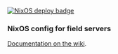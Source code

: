 <a href="https://github.com/MSF-OCB/NixOS/actions"><img src="https://github.com/MSF-OCB/NixOS/workflows/NixOS%20deploy/badge.svg?event=push" alt="NixOS deploy badge" /></a>

### NixOS config for field servers
[Documentation on the wiki](https://github.com/MSF-OCB/NixOS/wiki).
